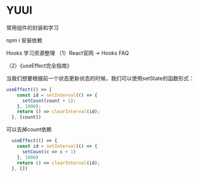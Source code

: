 # YUUI
常用组件的封装和学习

npm i 安装依赖

Hooks 学习资源整理
 （1）React官网 -> Hooks FAQ

 （2）《useEffect完全指南》

当我们想要根据前一个状态更新状态的时候，我们可以使用setState的函数形式：

```js
useEffect(() => {
    const id = setInterval(() => {
      setCount(count + 1);
    }, 1000);
    return () => clearInterval(id);
  }, [count])
```
可以去掉count依赖
```js
  useEffect(() => {
    const id = setInterval(() => {
      setCount(c => c + 1)
    }, 1000)
    return () => clearInterval(id);
  }, [])
```
  